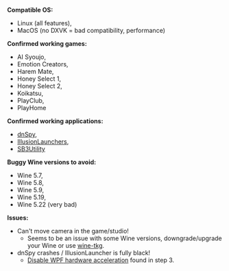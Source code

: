 **Compatible OS:**
* Linux (all features),
* MacOS (no DXVK = bad compatibility, performance)

**Confirmed working games:**
* AI Syoujo,
* Emotion Creators,
* Harem Mate,
* Honey Select 1,
* Honey Select 2,
* Koikatsu, 
* PlayClub,
* PlayHome

**Confirmed working applications:**
* [dnSpy](https://github.com/dnSpy/dnSpy),
* [IllusionLaunchers](https://github.com/IllusionMods/IllusionLaunchers),
* [SB3Utility](https://github.com/enimaroah/SB3Utility)

**Buggy Wine versions to avoid:**
* Wine 5.7,
* Wine 5.8,
* Wine 5.9,
* Wine 5.19,
* Wine 5.22 (very bad)

**Issues:**
* Can't move camera in the game/studio!
  * Seems to be an issue with some Wine versions, downgrade/upgrade your Wine or use [wine-tkg](https://github.com/Mantas-2155X/illusion-wine-guide/blob/master/parts/packages.md).
* dnSpy crashes / IllusionLauncher is fully black!
  * [Disable WPF hardware acceleration](https://github.com/Mantas-2155X/illusion-wine-guide/blob/master/parts/setup-wineprefix.md) found in step 3.
